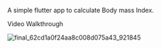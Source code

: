 A simple flutter app to calculate Body mass Index.

Video Walkthrough

![final_62cd1a0f24aa8c008d075a43_921845](https://user-images.githubusercontent.com/93065948/178427947-414c22c9-92e4-45a2-8140-1df42ce33a2f.gif)

